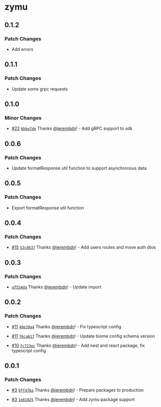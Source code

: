 # zymu

## 0.1.2

### Patch Changes

- Add errors

## 0.1.1

### Patch Changes

- Update some grpc requests

## 0.1.0

### Minor Changes

- [#22](https://github.com/zymuapp/root/pull/22) [`6bbe7de`](https://github.com/zymuapp/root/commit/6bbe7de2e8a62c6f01a00b27d689c588f76c7186) Thanks [@jerembdn](https://github.com/jerembdn)! - Add gRPC support to sdk

## 0.0.6

### Patch Changes

- Update formatResponse util function to support asynchronous data

## 0.0.5

### Patch Changes

- Export formatResponse util function

## 0.0.4

### Patch Changes

- [#15](https://github.com/zymuapp/root/pull/15) [`53cd637`](https://github.com/zymuapp/root/commit/53cd637a4f8826b6714f083be1a7109f187f2734) Thanks [@jerembdn](https://github.com/jerembdn)! - Add users routes and move auth dtos

## 0.0.3

### Patch Changes

- [`af554da`](https://github.com/zymuapp/root/commit/af554da64785b39c57d7888ef7d0b732cdeb57ab) Thanks [@jerembdn](https://github.com/jerembdn)! - Update import

## 0.0.2

### Patch Changes

- [#11](https://github.com/zymuapp/root/pull/11) [`40e39a4`](https://github.com/zymuapp/root/commit/40e39a40f0a6de54b0f33e111ca2ee421ae7a2cd) Thanks [@jerembdn](https://github.com/jerembdn)! - Fix typescript config

- [#11](https://github.com/zymuapp/root/pull/11) [`f6ca617`](https://github.com/zymuapp/root/commit/f6ca61738b504c05c5e303d3cd21be5e96b94f80) Thanks [@jerembdn](https://github.com/jerembdn)! - Update biome config schema version

- [#10](https://github.com/zymuapp/root/pull/10) [`fc723ec`](https://github.com/zymuapp/root/commit/fc723ec8ce1a56c36169b30954873dc8db6df4d3) Thanks [@jerembdn](https://github.com/jerembdn)! - Add nest and react package, fix typescript config

## 0.0.1

### Patch Changes

- [#3](https://github.com/zymuapp/root/pull/3) [`9ff47ba`](https://github.com/zymuapp/root/commit/9ff47ba3de9ef28cf1cc714da874f37a92b58b04) Thanks [@jerembdn](https://github.com/jerembdn)! - Prepare packages to production

- [#3](https://github.com/zymuapp/root/pull/3) [`1e81825`](https://github.com/zymuapp/root/commit/1e81825ece3f9b09805057f49cd77b7b3b7f5306) Thanks [@jerembdn](https://github.com/jerembdn)! - Add zymu package support
